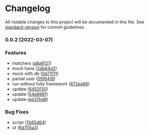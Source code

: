 # Changelog

All notable changes to this project will be documented in this file. See [standard-version](https://github.com/conventional-changelog/standard-version) for commit guidelines.

### 0.0.2 (2022-03-07)


### Features

* matchers ([a8a8121](https://github.com/Soontao/cds-jest/commit/a8a8121faf7767539533d0ad7b98e5b33cb4cc71))
* mock hana ([2db64d2](https://github.com/Soontao/cds-jest/commit/2db64d2d2991af3eda1d54d81d366a24479bc9f3))
* mock with db ([0d71f7f](https://github.com/Soontao/cds-jest/commit/0d71f7f0aa95d3cd6f2c7e1ea1921562b21fc95e))
* partial user ([55f6418](https://github.com/Soontao/cds-jest/commit/55f641886f903c921c8b1f578267a6f8f5f2394e))
* run without fully framework ([872ea89](https://github.com/Soontao/cds-jest/commit/872ea8942cdf3362ac1fb8c56eeac2eedf0520c3))
* update ([6452f30](https://github.com/Soontao/cds-jest/commit/6452f30d07d635abccd37a4c215ca40accfb6b09))
* update ([54e8981](https://github.com/Soontao/cds-jest/commit/54e89818552f5c94c176ebaf372d143e2b7142d7))
* update ([ee37bd6](https://github.com/Soontao/cds-jest/commit/ee37bd60a77d4f2a5447b140808ddf6a2bc10924))


### Bug Fixes

* script ([7b65d64](https://github.com/Soontao/cds-jest/commit/7b65d6403f04c5cc1506b472c79fa5a68c4901df))
* ut ([6d705a3](https://github.com/Soontao/cds-jest/commit/6d705a3fc9f5321a0185f233f86ba9473e5b357c))
